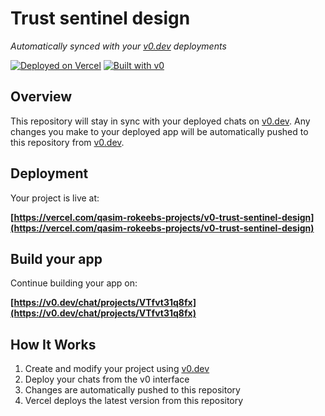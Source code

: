 # Trust sentinel design

*Automatically synced with your [v0.dev](https://v0.dev) deployments*

[![Deployed on Vercel](https://img.shields.io/badge/Deployed%20on-Vercel-black?style=for-the-badge&logo=vercel)](https://vercel.com/qasim-rokeebs-projects/v0-trust-sentinel-design)
[![Built with v0](https://img.shields.io/badge/Built%20with-v0.dev-black?style=for-the-badge)](https://v0.dev/chat/projects/VTfvt31q8fx)

## Overview

This repository will stay in sync with your deployed chats on [v0.dev](https://v0.dev).
Any changes you make to your deployed app will be automatically pushed to this repository from [v0.dev](https://v0.dev).

## Deployment

Your project is live at:

**[https://vercel.com/qasim-rokeebs-projects/v0-trust-sentinel-design](https://vercel.com/qasim-rokeebs-projects/v0-trust-sentinel-design)**

## Build your app

Continue building your app on:

**[https://v0.dev/chat/projects/VTfvt31q8fx](https://v0.dev/chat/projects/VTfvt31q8fx)**

## How It Works

1. Create and modify your project using [v0.dev](https://v0.dev)
2. Deploy your chats from the v0 interface
3. Changes are automatically pushed to this repository
4. Vercel deploys the latest version from this repository